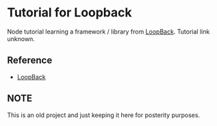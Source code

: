 # Tutorial for Loopback
Node tutorial learning a framework / library from [LoopBack](http://loopback.io). Tutorial link unknown.

## Reference
- [LoopBack](http://loopback.io)

## NOTE
This is an old project and just keeping it here for posterity purposes.